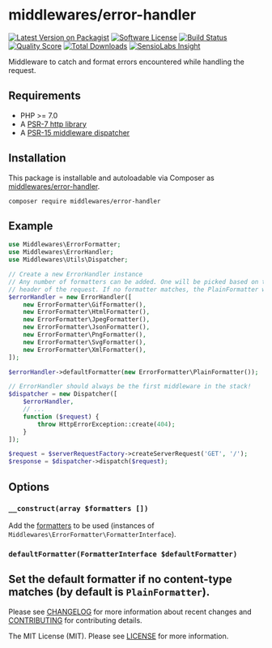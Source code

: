 # middlewares/error-handler

[![Latest Version on Packagist][ico-version]][link-packagist]
[![Software License][ico-license]](LICENSE)
[![Build Status][ico-travis]][link-travis]
[![Quality Score][ico-scrutinizer]][link-scrutinizer]
[![Total Downloads][ico-downloads]][link-downloads]
[![SensioLabs Insight][ico-sensiolabs]][link-sensiolabs]

Middleware to catch and format errors encountered while handling the request.

## Requirements

* PHP >= 7.0
* A [PSR-7 http library](https://github.com/middlewares/awesome-psr15-middlewares#psr-7-implementations)
* A [PSR-15 middleware dispatcher](https://github.com/middlewares/awesome-psr15-middlewares#dispatcher)

## Installation

This package is installable and autoloadable via Composer as [middlewares/error-handler](https://packagist.org/packages/middlewares/error-handler).

```shell
composer require middlewares/error-handler
```

## Example

```php
use Middlewares\ErrorFormatter;
use Middlewares\ErrorHandler;
use Middlewares\Utils\Dispatcher;

// Create a new ErrorHandler instance
// Any number of formatters can be added. One will be picked based on the Accept
// header of the request. If no formatter matches, the PlainFormatter will be used.
$errorHandler = new ErrorHandler([
    new ErrorFormatter\GifFormatter(),
    new ErrorFormatter\HtmlFormatter(),
    new ErrorFormatter\JpegFormatter(),
    new ErrorFormatter\JsonFormatter(),
    new ErrorFormatter\PngFormatter(),
    new ErrorFormatter\SvgFormatter(),
    new ErrorFormatter\XmlFormatter(),
]);

$errorHandler->defaultFormatter(new ErrorFormatter\PlainFormatter());

// ErrorHandler should always be the first middleware in the stack!
$dispatcher = new Dispatcher([
    $errorHandler,
    // ...
    function ($request) {
        throw HttpErrorException::create(404);
    }
]);

$request = $serverRequestFactory->createServerRequest('GET', '/');
$response = $dispatcher->dispatch($request);
```

## Options

### `__construct(array $formatters [])`

Add the [formatters](src/Formatter) to be used (instances of `Middlewares\ErrorFormatter\FormatterInterface`).

### `defaultFormatter(FormatterInterface $defaultFormatter)`

Set the default formatter if no content-type matches (by default is `PlainFormatter`).
---

Please see [CHANGELOG](CHANGELOG.md) for more information about recent changes and [CONTRIBUTING](CONTRIBUTING.md) for contributing details.

The MIT License (MIT). Please see [LICENSE](LICENSE) for more information.

[ico-version]: https://img.shields.io/packagist/v/middlewares/error-handler.svg?style=flat-square
[ico-license]: https://img.shields.io/badge/license-MIT-brightgreen.svg?style=flat-square
[ico-travis]: https://img.shields.io/travis/middlewares/error-handler/master.svg?style=flat-square
[ico-scrutinizer]: https://img.shields.io/scrutinizer/g/middlewares/error-handler.svg?style=flat-square
[ico-downloads]: https://img.shields.io/packagist/dt/middlewares/error-handler.svg?style=flat-square
[ico-sensiolabs]: https://img.shields.io/sensiolabs/i/7aa83a5f-8084-4b8f-bbc9-570751440174.svg?style=flat-square

[link-packagist]: https://packagist.org/packages/middlewares/error-handler
[link-travis]: https://travis-ci.org/middlewares/error-handler
[link-scrutinizer]: https://scrutinizer-ci.com/g/middlewares/error-handler
[link-downloads]: https://packagist.org/packages/middlewares/error-handler
[link-sensiolabs]: https://insight.sensiolabs.com/projects/7aa83a5f-8084-4b8f-bbc9-570751440174
